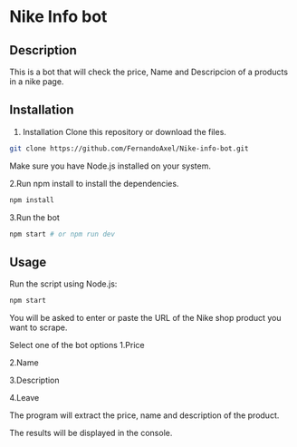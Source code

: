 # Nike Info bot

## Description

This is a bot that will check the price, Name and Descripcion of a products in a nike page.

## Installation

1. Installation
Clone this repository or download the files.

```bash
git clone https://github.com/FernandoAxel/Nike-info-bot.git
```

Make sure you have Node.js installed on your system.

2.Run npm install to install the dependencies.

```bash
npm install
```

3.Run the bot

```bash
npm start # or npm run dev
```



## Usage

Run the script using Node.js:

```bash
npm start 
```
You will be asked to enter or paste the URL of the Nike shop product you want to scrape.

Select one of the bot options
1.Price

2.Name

3.Description

4.Leave

The program will extract the price, name and description of the product.

The results will be displayed in the console.